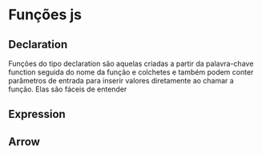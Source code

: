 # Funções js

## Declaration
Funções do tipo declaration são aquelas criadas a partir da palavra-chave function seguida do nome da função e colchetes e também podem conter parâmetros de entrada para inserir valores diretamente ao chamar a função. Elas são fáceis de entender

## Expression

## Arrow
